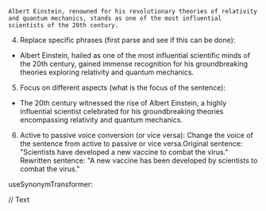 	Albert Einstein, renowned for his revolutionary theories of relativity and quantum mechanics, stands as one of the most influential scientists of the 20th century. 
	

4. Replace specific phrases (first parse and see if this can be done):
- Albert Einstein, hailed as one of the most influential scientific minds of the 20th century, gained immense recognition for his groundbreaking theories exploring relativity and quantum mechanics.

5. Focus on different aspects (what is the focus of the sentence):
- The 20th century witnessed the rise of Albert Einstein, a highly influential scientist celebrated for his groundbreaking theories encompassing relativity and quantum mechanics.

6. Active to passive voice conversion (or vice versa): Change the voice of the sentence from active to passive or vice versa.Original sentence: "Scientists have developed a new vaccine to combat the virus." Rewritten sentence: "A new vaccine has been developed by scientists to combat the virus."

useSynonymTransformer:

// Text
